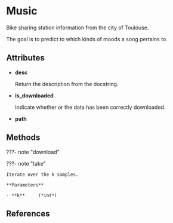 # Music

Bike sharing station information from the city of Toulouse.

The goal is to predict to which kinds of moods a song pertains to.


## Attributes

- **desc**

    Return the description from the docstring.

- **is_downloaded**

    Indicate whether or the data has been correctly downloaded.

- **path**



## Methods

???- note "download"

???- note "take"

    Iterate over the k samples.

    **Parameters**

    - **k**     (*int*)    
    
## References

[^1]: [Read, J., Reutemann, P., Pfahringer, B. and Holmes, G., 2016. MEKA: a multi-label/multi-target extension to WEKA. The Journal of Machine Learning Research, 17(1), pp.667-671.](http://www.jmlr.org/papers/v17/12-164.html)

